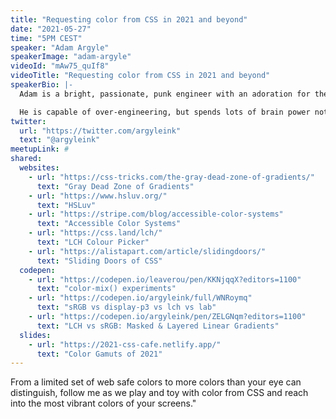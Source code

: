 ```yaml
---
title: "Requesting color from CSS in 2021 and beyond"
date: "2021-05-27"
time: "5PM CEST"
speaker: "Adam Argyle"
speakerImage: "adam-argyle"
videoId: "mAw75_quIf8"
videoTitle: "Requesting color from CSS in 2021 and beyond"
speakerBio: |-
  Adam is a bright, passionate, punk engineer with an adoration for the web who prefers using his skills for best in class UI/UX and empowering those around him. He’s worked at small and large companies, and built an app for pretty much every screen (or voice).  

  He is capable of over-engineering, but spends lots of brain power not. Loves CSS, loves JS, loves great UX.
twitter:
  url: "https://twitter.com/argyleink"
  text: "@argyleink"
meetupLink: #
shared:
  websites:
    - url: "https://css-tricks.com/the-gray-dead-zone-of-gradients/"
      text: "Gray Dead Zone of Gradients"
    - url: "https://www.hsluv.org/"
      text: "HSLuv"
    - url: "https://stripe.com/blog/accessible-color-systems"
      text: "Accessible Color Systems"
    - url: "https://css.land/lch/"
      text: "LCH Colour Picker"
    - url: "https://alistapart.com/article/slidingdoors/"
      text: "Sliding Doors of CSS"
  codepen:
    - url: "https://codepen.io/leaverou/pen/KKNjqqX?editors=1100"
      text: "color-mix() experiments"
    - url: "https://codepen.io/argyleink/full/WNRoymq"
      text: "sRGB vs display-p3 vs lch vs lab"
    - url: "https://codepen.io/argyleink/pen/ZELGNqm?editors=1100"
      text: "LCH vs sRGB: Masked & Layered Linear Gradients"
  slides:
    - url: "https://2021-css-cafe.netlify.app/"
      text: "Color Gamuts of 2021"
---
```


From a limited set of web safe colors to more colors than your eye can distinguish, follow me as we play and toy with color from CSS and reach into the most vibrant colors of your screens."
